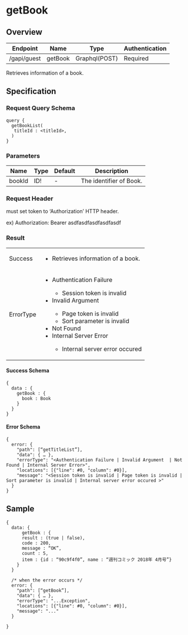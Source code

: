 # getBook

## Overview

| Endpoint | Name | Type | Authentication |
| --- | --- | --- | --- |
| /gapi/guest | getBook | Graphql(POST) | Required |

Retrieves information of a book.

## Specification

### Request Query Schema

```text
query {
  getBookList(
   titleId : <titleId>, 
  )
}

```

### Parameters

| Name | Type | Default | Description |
| --- | --- | --- | --- |
| bookId | ID! | - | The identifier of Book. |

### Request Header

must set token to ‘Authorization’ HTTP header.

ex) Authorization: Bearer asdfasdfasdfasdfasdf

### Result

<table>
<tr>
  <td>Success</td>
  <td><ul><li>Retrieves information of a book.</li></ul></td>
</tr>
<tr>
  <td>ErrorType</td>
  <td>
    <ul>
      <li>Authentication Failure</li>
      <ul>
        <li>Session token is invalid</li>
      </ul>
      <li>Invalid Argument</li>
      <ul>
        <li>Page token is invalid</li>
        <li>Sort parameter is invalid</li>
      </ul>
      <li>Not Found</li>
      <li>Internal Server Error</li>
      <ul>
        <li>Internal server error occured</li>
      </ul>
    </ul>
  </td>
  </tr>
</table>

#### Success Schema

```text
{
  data : {
    getBook : {
      book : Book
    }
  }
}
```

#### Error Schema

```text
{
  error: {
    "path": [“getTitleList”],
    "data": { … },
    "errorType": "<Authentication Failure | Invalid Argument  | Not Found | Internal Server Error>",
    "locations": [{"line": #0, "column": #0}],
    "message": "<Session token is invalid | Page token is invalid | Sort parameter is invalid | Internal server error occured >"
  }
}

```

## Sample

```text
{
  data: {
      getBook : {
      result : (true | false),
      code : 200,
      message : “OK”,
      count : 5,
      item : {id : “90c9f4f0”, name : “週刊コミック 2018年 4月号”}
    }
  }

  /* when the error occurs */
  error: {
    "path": [“getBook”],
    "data": { … },
    "errorType": "...Exception",
    "locations": [{"line": #0, "column": #0}],
    "message": "..."
  }

}

```

